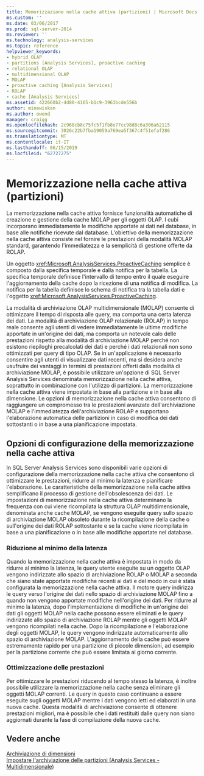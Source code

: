 ```yaml
---
title: Memorizzazione nella cache attiva (partizioni) | Microsoft Docs
ms.custom: ''
ms.date: 03/06/2017
ms.prod: sql-server-2014
ms.reviewer: ''
ms.technology: analysis-services
ms.topic: reference
helpviewer_keywords:
- hybrid OLAP
- partitions [Analysis Services], proactive caching
- relational OLAP
- multidimensional OLAP
- MOLAP
- proactive caching [Analysis Services]
- ROLAP
- cache [Analysis Services]
ms.assetid: 422660b2-4d80-4165-b1c9-3963bcde556b
author: minewiskan
ms.author: owend
manager: craigg
ms.openlocfilehash: 2c968cb8c75fc5f1fb8e77cc98d8c6a306a62115
ms.sourcegitcommit: 3026c22b7fba19059a769ea5f367c4f51efaf286
ms.translationtype: MT
ms.contentlocale: it-IT
ms.lasthandoff: 06/15/2019
ms.locfileid: "62727275"
---
```

# <a name="proactive-caching-partitions"></a>Memorizzazione nella cache attiva (partizioni)
  La memorizzazione nella cache attiva fornisce funzionalità automatiche di creazione e gestione della cache MOLAP per gli oggetti OLAP. I cubi incorporano immediatamente le modifiche apportate ai dati nel database, in base alle notifiche ricevute dal database. L'obiettivo della memorizzazione nella cache attiva consiste nel fornire le prestazioni della modalità MOLAP standard, garantendo l'immediatezza e la semplicità di gestione offerte da ROLAP.  
  
 Un oggetto <xref:Microsoft.AnalysisServices.ProactiveCaching> semplice è composto dalla specifica temporale e dalla notifica per la tabella. La specifica temporale definisce l'intervallo di tempo entro il quale eseguire l'aggiornamento della cache dopo la ricezione di una notifica di modifica. La notifica per la tabella definisce lo schema di notifica tra la tabella dati e l'oggetto <xref:Microsoft.AnalysisServices.ProactiveCaching>.  
  
 La modalità di archiviazione OLAP multidimensionale (MOLAP) consente di ottimizzare il tempo di risposta alle query, ma comporta una certa latenza dei dati. La modalità di archiviazione OLAP relazionale (ROLAP) in tempo reale consente agli utenti di vedere immediatamente le ultime modifiche apportate in un'origine dei dati, ma comporta un notevole calo delle prestazioni rispetto alla modalità di archiviazione MOLAP perché non esistono riepiloghi precalcolati dei dati e perché i dati relazionali non sono ottimizzati per query di tipo OLAP. Se in un'applicazione è necessario consentire agli utenti di visualizzare dati recenti, ma si desidera anche usufruire dei vantaggi in termini di prestazioni offerti dalla modalità di archiviazione MOLAP, è possibile utilizzare un'opzione di SQL Server Analysis Services denominata memorizzazione nella cache attiva, soprattutto in combinazione con l'utilizzo di partizioni. La memorizzazione nella cache attiva viene impostata in base alla partizione e in base alla dimensione. Le opzioni di memorizzazione nella cache attiva consentono di raggiungere un compromesso tra le prestazioni avanzate dell'archiviazione MOLAP e l'immediatezza dell'archiviazione ROLAP e supportano l'elaborazione automatica delle partizioni in caso di modifica dei dati sottostanti o in base a una pianificazione impostata.  
  
## <a name="proactive-caching-configuration-options"></a>Opzioni di configurazione della memorizzazione nella cache attiva  
 In SQL Server Analysis Services sono disponibili varie opzioni di configurazione della memorizzazione nella cache attiva che consentono di ottimizzare le prestazioni, ridurre al minimo la latenza e pianificare l'elaborazione. Le caratteristiche della memorizzazione nella cache attiva semplificano il processo di gestione dell'obsolescenza dei dati. Le impostazioni di memorizzazione nella cache attiva determinano la frequenza con cui viene ricompilata la struttura OLAP multidimensionale, denominata anche cache MOLAP, se vengono eseguite query sullo spazio di archiviazione MOLAP obsoleto durante la ricompilazione della cache o sull'origine dei dati ROLAP sottostante e se la cache viene ricompilata in base a una pianificazione o in base alle modifiche apportate nel database.  
  
### <a name="minimizing-latency"></a>Riduzione al minimo della latenza  
 Quando la memorizzazione nella cache attiva è impostata in modo da ridurre al minimo la latenza, le query utente eseguite su un oggetto OLAP vengono indirizzate allo spazio di archiviazione ROLAP o MOLAP a seconda che siano state apportate modifiche recenti ai dati e del modo in cui è stata configurata la memorizzazione nella cache attiva. Il motore query indirizza le query verso l'origine dei dati nello spazio di archiviazione MOLAP fino a quando non vengono apportate modifiche nell'origine dei dati. Per ridurre al minimo la latenza, dopo l'implementazione di modifiche in un'origine dei dati gli oggetti MOLAP nella cache possono essere eliminati e le query indirizzate allo spazio di archiviazione ROLAP mentre gli oggetti MOLAP vengono ricompilati nella cache. Dopo la ricompilazione e l'elaborazione degli oggetti MOLAP, le query vengono indirizzate automaticamente allo spazio di archiviazione MOLAP. L'aggiornamento della cache può essere estremamente rapido per una partizione di piccole dimensioni, ad esempio per la partizione corrente che può essere limitata al giorno corrente.  
  
### <a name="maximizing-performance"></a>Ottimizzazione delle prestazioni  
 Per ottimizzare le prestazioni riducendo al tempo stesso la latenza, è inoltre possibile utilizzare la memorizzazione nella cache senza eliminare gli oggetti MOLAP correnti. Le query in questo caso continuano a essere eseguite sugli oggetti MOLAP mentre i dati vengono letti ed elaborati in una nuova cache. Questa modalità di archiviazione consente di ottenere prestazioni migliori, ma è possibile che i dati restituiti dalle query non siano aggiornati durante la fase di compilazione della nuova cache.  
  
## <a name="see-also"></a>Vedere anche  
 [Archiviazione di dimensioni](../multidimensional-models-olap-logical-dimension-objects/dimensions-storage.md)   
 [Impostare l'archiviazione delle partizioni &#40;Analysis Services - Multidimensionale&#41;](../multidimensional-models/set-partition-storage-analysis-services-multidimensional.md)  
  
  
